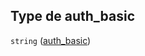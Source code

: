 ## Type de auth\_basic

`string` ([auth\_basic](frw-transmission-definitions-valeur-de-lélément-du-client-properties-auth_basic.md))
